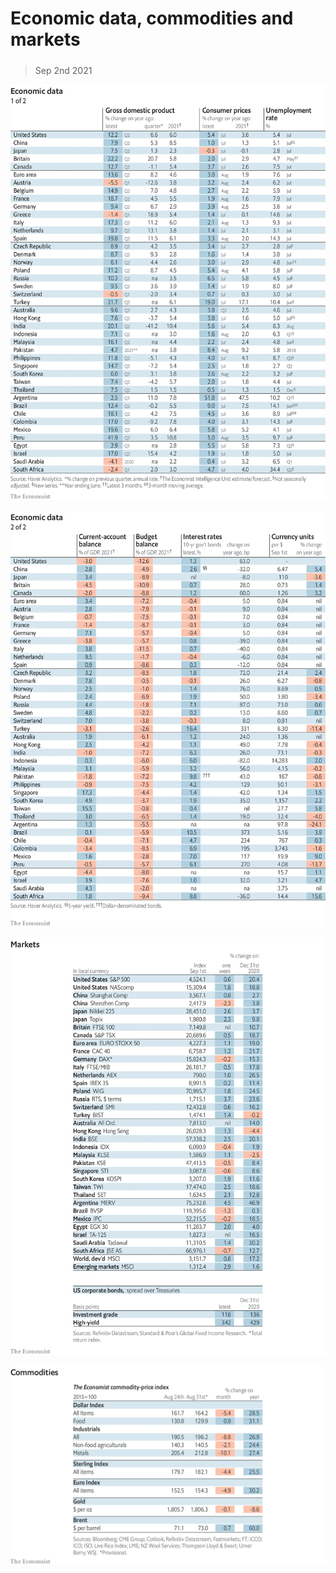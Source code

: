 ###### 

# Economic data, commodities and markets 

#####  

> Sep 2nd 2021 

![image](images/20210904_int101.png) 


![image](images/20210904_int102.png) 


![image](images/20210904_int201.png) 


![image](images/20210904_int401.png) 


